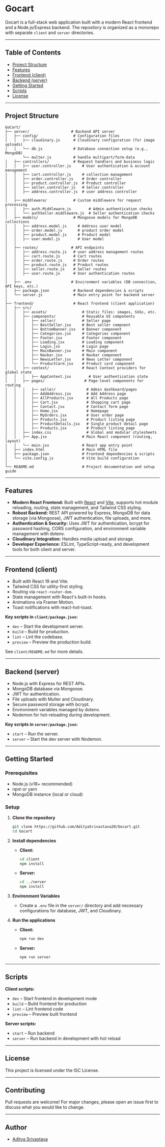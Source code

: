 # Gocart

Gocart is a full-stack web application built with a modern React frontend and a Node.js/Express backend. The repository is organized as a monorepo with separate `client` and `server` directories.

---

## Table of Contents

- [Project Structure](#project-structure)
- [Features](#features)
- [Frontend (client)](#frontend-client)
- [Backend (server)](#backend-server)
- [Getting Started](#getting-started)
- [Scripts](#scripts)
- [License](#license)

---

## Project Structure

```
GoCart/
├── server/                   # Backend API server
│   ├── config/                # Configuration files
│   │   ├── cloudinary.js      # Cloudinary configuration (for image uploads)
│   │   └── db.js              # Database connection setup (e.g., MongoDB)
        └── multer.js          # handle multipart/form-data
│   ├── controllers/           # Request handlers and business logic
│   │   ├── user.controller.js     # User authentication & account management
│   │   ├── cart.controller.js     # collection management
│   │   ├── order.controller.js    # Order controller
│   │   ├── product.controller.js  # Product controller
│   │   ├── seller.controller.js   # Seller controller
│   │   ├── address.controller.js  # user address controller
│   │   
│   ├── middleware/            # Custom middleware for request processing
│   │   ├── auth.Middleware.js        # Admin authentication checks
│   │   └── authSeller.middleware.js  # Seller authentication checks
│   ├── models/                # Mongoose models for MongoDB collections
│   │   ├── address.model.js     # Address user model
│   │   ├── order.model.js       # product order model
│   │   ├── product.model.js     # Product model
│   │   ├── user.model.js        # User model
│   │   
│   ├── routes/               # API endpoints
│   │   ├── address.route.js   # user address management routes
│   │   ├── cart.route.js      # Cart routes
│   │   ├── order.route.js     # Order routes
│   │   ├── product.route.js   # Product routes
│   │   ├── seller.route.js    # Seller routes
│   │   ├── user.route.js      # User authentication routes
│   │ 
│   ├── .env                  # Environment variables (DB connection, API keys, etc.)
│   ├── package.json           # Backend dependencies & scripts
│   └── server.js              # Main entry point for backend server
│
├── frontend/                  # React frontend (client application)
│   ├── src/
│   │   ├── assets/                # Static files: images, SVGs, etc.
│   │   ├── components/            # Reusable UI components
│   │   │   ├── seller/            # Seller page
│   │   │   ├── BestSeller.jsx     # Best seller compnent
│   │   │   ├── BottomBanner.jsx   # Banner component
│   │   │   ├── Categories.jsx     # Categories component
│   │   │   ├── Footer.jsx         # Footer component
│   │   │   ├── Loading.jsx        # Loading component
│   │   │   ├── Login.jsx          # Login page
│   │   │   ├── MainBanner.jsx     # Main component
│   │   │   ├── Navbar.jsx         # Navbar component
│   │   │   ├── NewsLetter.jsx     # News Letter component
│   │   │   └── ProductCard.jsx    # Product card component
│   │   ├── context/               # React Context providers for global state
│   │   │   ├── AppContext.jsx        # User authentication state
│   │   ├── pages/                  # Page-level components for routing
│   │   │   ├── seller/              # Admin dashboard/pages 
│   │   │   ├── AddAddress.jsx       # Add Address page
│   │   │   ├── AllProducts.jsx      # All Products page
│   │   │   ├── Cart.jsx             # Shopping cart page
│   │   │   ├── Contact.jsx          # Contact form page
│   │   │   ├── Home.jsx             # Homepage
│   │   │   ├── MyOrders.jsx         # User order page
│   │   │   ├── Products.jsx         # Product listing page
│   │   │   ├── ProductDetails.jsx   # Single product detail page
│   │   │   ├── Products.jsx         # Product listing page
│   │   ├── index.css                # Global and modular stylesheets
│   │   ├── App.jsx                # Main React component (routing, layout)
│   │   └── main.jsx               # React app entry point
│   ├── index.html                 # Main HTML file
│   ├── package.json               # Frontend dependencies & scripts
│   └── vite.config.js             # Vite build configuration
│
└── README.md                      # Project documentation and setup guide
```

---

## Features

- **Modern React Frontend:** Built with [React](https://react.dev/) and [Vite](https://vitejs.dev/), supports hot module reloading, routing, state management, and Tailwind CSS styling.
- **Robust Backend:** REST API powered by Express, MongoDB for data storage (via Mongoose), JWT authentication, file uploads, and more.
- **Authentication & Security:** Uses JWT for authentication, bcrypt for password hashing, CORS configuration, and environment variable management with dotenv.
- **Cloudinary Integration:** Handles media upload and storage.
- **Developer Experience:** ESLint, TypeScript-ready, and development tools for both client and server.

---

## Frontend (client)

- Built with React 19 and Vite.
- Tailwind CSS for utility-first styling.
- Routing via `react-router-dom`.
- State management with React's built-in hooks.
- Animations via Framer Motion.
- Toast notifications with react-hot-toast.

**Key scripts in `client/package.json`:**
- `dev` – Start the development server.
- `build` – Build for production.
- `lint` – Lint the codebase.
- `preview` – Preview the production build.

See `client/README.md` for more details.

---

## Backend (server)

- Node.js with Express for REST APIs.
- MongoDB database via Mongoose.
- JWT for authentication.
- File uploads with Multer and Cloudinary.
- Secure password storage with bcrypt.
- Environment variables managed by dotenv.
- Nodemon for hot-reloading during development.

**Key scripts in `server/package.json`:**
- `start` – Run the server.
- `server` – Start the dev server with Nodemon.

---

## Getting Started

### Prerequisites

- Node.js (v18+ recommended)
- npm or yarn
- MongoDB instance (local or cloud)

### Setup

1. **Clone the repository**
    ```bash
    git clone https://github.com/AdityaSrivastava20/Gocart.git
    cd Gocart
    ```

2. **Install dependencies**

    - **Client:**
      ```bash
      cd client
      npm install
      ```

    - **Server:**
      ```bash
      cd ../server
      npm install
      ```

3. **Environment Variables**

    - Create a `.env` file in the `server/` directory and add necessary configurations for database, JWT, and Cloudinary.

4. **Run the applications**

    - **Client:**
      ```bash
      npm run dev
      ```
    - **Server:**
      ```bash
      npm run server
      ```

---

## Scripts

**Client scripts:**
- `dev` – Start frontend in development mode
- `build` – Build frontend for production
- `lint` – Lint frontend code
- `preview` – Preview built frontend

**Server scripts:**
- `start` – Run backend
- `server` – Run backend in development with hot reload

---

## License

This project is licensed under the ISC License.

---

## Contributing

Pull requests are welcome! For major changes, please open an issue first to discuss what you would like to change.

---

## Author

- [Aditya Srivastava](https://github.com/AdityaSrivastava20)
